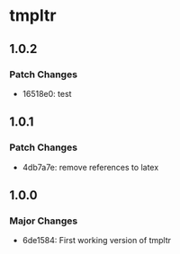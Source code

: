 # tmpltr

## 1.0.2

### Patch Changes

- 16518e0: test

## 1.0.1

### Patch Changes

- 4db7a7e: remove references to latex

## 1.0.0

### Major Changes

- 6de1584: First working version of tmpltr
